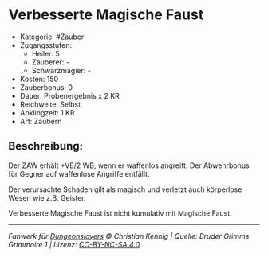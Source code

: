 # Verbesserte Magische Faust

- Kategorie: #Zauber
- Zugangsstufen:
  - Heiler: 5
  - Zauberer: -
  - Schwarzmagier: -
- Kosten: 150
- Zauberbonus: 0
- Dauer: Probenergebnis x 2 KR
- Reichweite: Selbst
- Abklingzeit: 1 KR
- Art: Zaubern

## Beschreibung:

Der ZAW erhält +VE/2 WB, wenn er waffenlos angreift. Der Abwehrbonus für Gegner auf waffenlose Angriffe entfällt.

Der verursachte Schaden gilt als magisch und verletzt auch körperlose Wesen wie z.B. Geister.

Verbesserte Magische Faust ist nicht kumulativ mit Magische Faust.

---

_Fanwerk für [Dungeonslayers](https://www.dungeonslayers.net/) © Christian Kennig | Quelle: Bruder Grimms Grimmoire 1 | Lizenz: [CC-BY-NC-SA 4.0](https://creativecommons.org/licenses/by-nc-sa/4.0/deed.de)_
